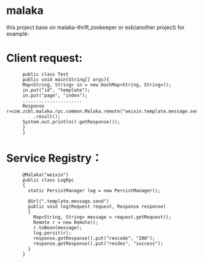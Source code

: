 # malaka
this project base on malaka-thrift,zookeeper or esb(another project)
for example:
# Client request:
          public class Test
          public void main(String[] args){
          Map<String, String> in = new HashMap<String, String>();
          in.put("id", "template");
          in.put("page", "index");
          ......................
          Response              r=com.zcbl.malaka.rpc.common.Malaka.remote("weixin.template.message.send").times(1).server("192.168.1.170:4000").request(in)
              .result();
          System.out.println(r.getResponse());
          }
          }
# Service Registry：
          @Malaka("weixin")
          public class LogRpc
          {
            static PersistManager log = new PersistManager();

            @Url(".template.message.send")
            public void log(Request request, Response response)
            {
              Map<String, String> message = request.getRequest();
              Remote r = new Remote();
              r.toBean(message);
              log.persit(r);
              response.getResponse().put("rescode", "200");
              response.getResponse().put("resdes", "success");
            }
          }
